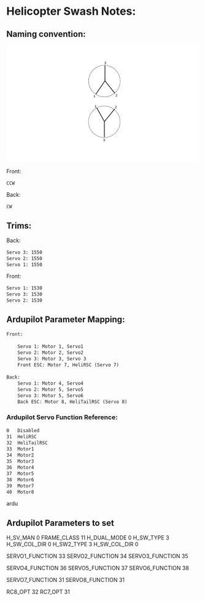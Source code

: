 # Helicopter Swash Notes:

## Naming convention:
![alt text](naming.png "Naming Convention Swash Plates")

Front:

    CCW
Back:

    CW
## Trims:

Back:

    Servo 3: 1550
    Servo 2: 1550
    Servo 1: 1550
Front:
    
    Servo 1: 1530
    Servo 3: 1530
    Servo 2: 1530 


## Ardupilot Parameter Mapping:

    Front:

        Servo 1: Motor 1, Servo1
        Servo 2: Motor 2, Servo2
        Servo 3: Motor 3, Servo 3
        Front ESC: Motor 7, HeliRSC (Servo 7)
    
    Back:
        Servo 1: Motor 4, Servo4
        Servo 2: Motor 5, Servo5
        Servo 3: Motor 5, Servo6
        Back ESC: Motor 8, HeliTailRSC (Servo 8)


### Ardupilot Servo Function Reference:

    0	Disabled
    31	HeliRSC
    32	HeliTailRSC
    33	Motor1
    34	Motor2
    35	Motor3
    36	Motor4
    37	Motor5
    38	Motor6
    39	Motor7
    40	Motor8
ardu
## Ardupilot Parameters to set
H_SV_MAN 0
FRAME_CLASS 11
H_DUAL_MODE 0
H_SW_TYPE 3
H_SW_COL_DIR 0
H_SW2_TYPE 3
H_SW_COL_DIR 0

SERVO1_FUNCTION 33
SERVO2_FUNCTION 34
SERVO3_FUNCTION 35

SERVO4_FUNCTION 36
SERVO5_FUNCTION 37
SERVO6_FUNCTION 38

SERVO7_FUNCTION 31
SERVO8_FUNCTION 31

RC8_OPT 32
RC7_OPT 31